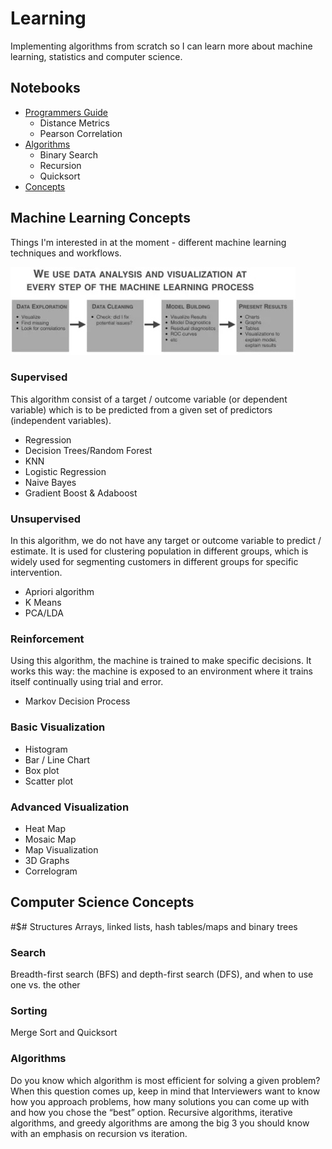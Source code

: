 # Learning
Implementing algorithms from scratch so I can learn more about machine learning, statistics and computer science.

## Notebooks

- [Programmers Guide](programmers_guide.ipynb)
    - Distance Metrics
    - Pearson Correlation
- [Algorithms](algorithms.ipynb)
    - Binary Search
    - Recursion
    - Quicksort
- [Concepts](concepts.ipynb)

## Machine Learning Concepts

Things I'm interested in at the moment - different machine learning techniques and workflows.

![workflow](resources/ml_steps.png)

### Supervised
This algorithm consist of a target / outcome variable (or dependent variable) which is to be predicted from a given set of predictors (independent variables).
- Regression
- Decision Trees/Random Forest
- KNN
- Logistic Regression
- Naive Bayes
- Gradient Boost & Adaboost

### Unsupervised
 In this algorithm, we do not have any target or outcome variable to predict / estimate.  It is used for clustering population in different groups, which is widely used for segmenting customers in different groups for specific intervention.
- Apriori algorithm
- K Means
- PCA/LDA

### Reinforcement
Using this algorithm, the machine is trained to make specific decisions. It works this way: the machine is exposed to an environment where it trains itself continually using trial and error.
- Markov Decision Process

### Basic Visualization
- Histogram
- Bar / Line Chart
- Box plot
- Scatter plot

### Advanced Visualization
- Heat Map
- Mosaic Map
- Map Visualization
- 3D Graphs
- Correlogram

## Computer Science Concepts

#$# Structures
Arrays, linked lists, hash tables/maps and binary trees

### Search
Breadth-first search (BFS) and depth-first search (DFS), and when to use one vs. the other

### Sorting
Merge Sort and Quicksort

### Algorithms
Do you know which algorithm is most efficient for solving a given problem? When this question comes up, keep in mind that Interviewers want to know how you approach problems, how many solutions you can come up with and how you chose the “best” option. Recursive algorithms, iterative algorithms, and greedy algorithms are among the big 3 you should know with an emphasis on recursion vs iteration.